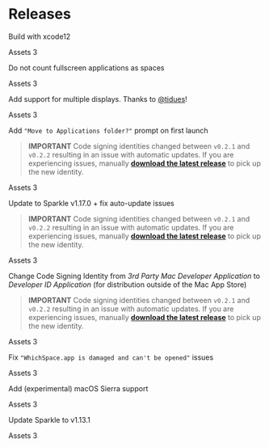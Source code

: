 # Releases

Build with xcode12

  Assets 3

Do not count fullscreen applications as spaces

  Assets 3

Add support for multiple displays. Thanks to [@tidues](https://github.com/tidues)!

  Assets 3

Add `"Move to Applications folder?"` prompt on first launch

> **IMPORTANT** Code signing identities changed between `v0.2.1` and `v0.2.2` resulting in an issue with automatic updates. If you are experiencing issues, manually [**download the latest release**](releases/release-0.3.2.md) to pick up the new identity.

  Assets 3

Update to Sparkle v1.17.0 + fix auto-update issues

> **IMPORTANT** Code signing identities changed between `v0.2.1` and `v0.2.2` resulting in an issue with automatic updates. If you are experiencing issues, manually [**download the latest release**](releases/release-0.3.2.md) to pick up the new identity.

  Assets 3

Change Code Signing Identity from _3rd Party Mac Developer Application_ to _Developer ID Application_ \(for distribution outside of the Mac App Store\)

> **IMPORTANT** Code signing identities changed between `v0.2.1` and `v0.2.2` resulting in an issue with automatic updates. If you are experiencing issues, manually [**download the latest release**](releases/release-0.3.2.md) to pick up the new identity.

  Assets 3

Fix `"WhichSpace.app is damaged and can't be opened"` issues

  Assets 3

Add \(experimental\) macOS Sierra support

  Assets 3

Update Sparkle to v1.13.1

  Assets 3

